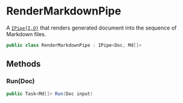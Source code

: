 # RenderMarkdownPipe
A [`IPipe{I,O}`](./IPipe{I,O}.md) that renders generated document into the sequence of Markdown files.

```cs
public class RenderMarkdownPipe : IPipe<Doc, Md[]>
```

## Methods
### Run(Doc)
```cs
public Task<Md[]> Run(Doc input)
```

